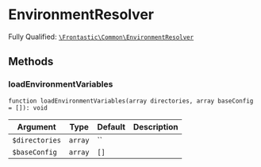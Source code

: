 #  EnvironmentResolver

Fully Qualified: [`\Frontastic\Common\EnvironmentResolver`](../../src/php/EnvironmentResolver.php)




## Methods

### loadEnvironmentVariables

`function loadEnvironmentVariables(array directories, array baseConfig = []): void`






Argument|Type|Default|Description
--------|----|-------|-----------
`$directories`|`array`|``|
`$baseConfig`|`array`|`[]`|

